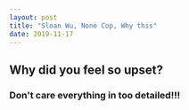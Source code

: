 ```yaml
---
layout: post
title: "Sloan Wu, None Cop, Why this"
date: 2019-11-17
---
```


## Why did you feel so upset?

### Don't care everything in too detailed!!!
